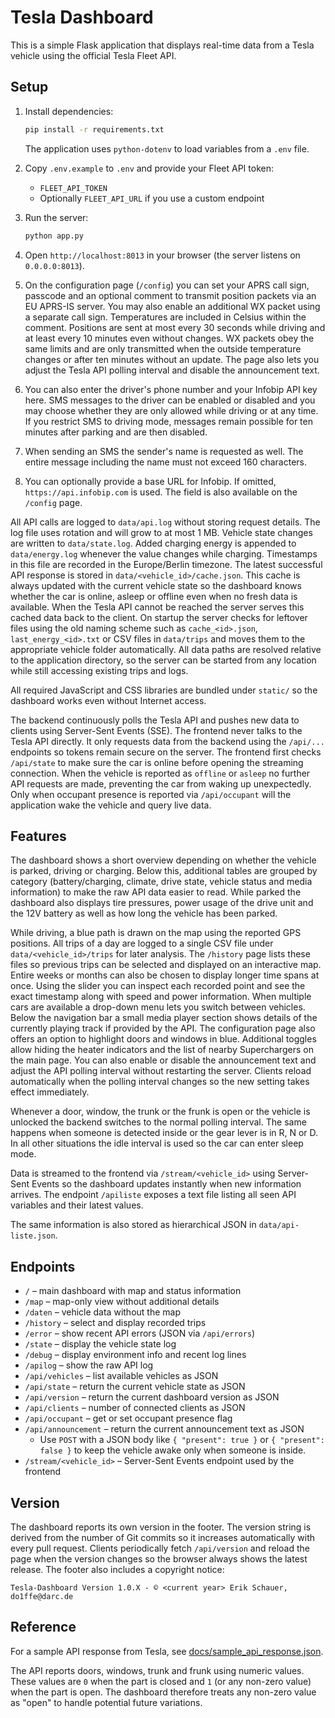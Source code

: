 # Tesla Dashboard

This is a simple Flask application that displays real-time data from a Tesla vehicle using the official Tesla Fleet API.

## Setup

1. Install dependencies:
    ```bash
    pip install -r requirements.txt
    ```
    The application uses `python-dotenv` to load variables from a `.env` file.

2. Copy `.env.example` to `.env` and provide your Fleet API token:
    - `FLEET_API_TOKEN`
    - Optionally `FLEET_API_URL` if you use a custom endpoint

3. Run the server:
    ```bash
    python app.py
    ```

4. Open `http://localhost:8013` in your browser (the server listens on `0.0.0.0:8013`).
5. On the configuration page (`/config`) you can set your APRS call sign, passcode and an optional comment to transmit position packets via an EU APRS-IS server. You may also enable an additional WX packet using a separate call sign. Temperatures are included in Celsius within the comment. Positions are sent at most every 30 seconds while driving and at least every 10 minutes even without changes. WX packets obey the same limits and are only transmitted when the outside temperature changes or after ten minutes without an update. The page also lets you adjust the Tesla API polling interval and disable the announcement text.
6. You can also enter the driver's phone number and your Infobip API key here. SMS messages to the driver can be enabled or disabled and you may choose whether they are only allowed while driving or at any time. If you restrict SMS to driving mode, messages remain possible for ten minutes after parking and are then disabled.
7. When sending an SMS the sender's name is requested as well. The entire message including the name must not exceed 160 characters.
8. You can optionally provide a base URL for Infobip. If omitted, `https://api.infobip.com` is used. The field is also available on the `/config` page.

All API calls are logged to `data/api.log` without storing request details. The log file uses rotation and will grow to at most 1&nbsp;MB.
Vehicle state changes are written to `data/state.log`.
Added charging energy is appended to `data/energy.log` whenever the value changes while charging. Timestamps in this file are recorded in the Europe/Berlin timezone.
The latest successful API response is stored in `data/<vehicle_id>/cache.json`.
This cache is always updated with the current vehicle state so the dashboard
knows whether the car is online, asleep or offline even when no fresh data is
available. When the Tesla API cannot be reached the server serves this cached
data back to the client. On startup the server checks for leftover files using the
old naming scheme such as `cache_<id>.json`, `last_energy_<id>.txt` or CSV files
in `data/trips` and moves them to the appropriate vehicle folder automatically.
All data paths are resolved relative to the application directory, so the server
can be started from any location while still accessing existing trips and logs.

All required JavaScript and CSS libraries are bundled under `static/` so the dashboard works even without Internet access.

The backend continuously polls the Tesla API and pushes new data to clients using Server-Sent Events (SSE). The frontend never talks to the Tesla API directly. It only requests data from the backend using the `/api/...` endpoints so tokens remain secure on the server.
The frontend first checks `/api/state` to make sure the car is online before
opening the streaming connection.  When the vehicle is reported as `offline` or
`asleep` no further API requests are made, preventing the car from waking up
unexpectedly.  Only when occupant presence is reported via `/api/occupant` will
the application wake the vehicle and query live data.

## Features

The dashboard shows a short overview depending on whether the vehicle is parked, driving or charging. Below this, additional tables are grouped by category (battery/charging, climate, drive state, vehicle status and media information) to make the raw API data easier to read. While parked the dashboard also displays tire pressures, power usage of the drive unit and the 12V battery as well as how long the vehicle has been parked.

While driving, a blue path is drawn on the map using the reported GPS positions. All trips of a day are logged to a single CSV file under `data/<vehicle_id>/trips` for later analysis.
The `/history` page lists these files so previous trips can be selected and displayed on an interactive map.
Entire weeks or months can also be chosen to display longer time spans at once.
Using the slider you can inspect each recorded point and see the exact timestamp along with speed and power information.
When multiple cars are available a drop-down menu lets you switch between vehicles.
Below the navigation bar a small media player section shows details of the currently playing track if provided by the API.
The configuration page also offers an option to highlight doors and windows in blue.
Additional toggles allow hiding the heater indicators and the list of nearby Superchargers on the main page.
You can also enable or disable the announcement text and adjust the API polling interval without restarting the server.
Clients reload automatically when the polling interval changes so the new setting takes effect immediately.

Whenever a door, window, the trunk or the frunk is open or the vehicle is unlocked the backend switches to the normal polling interval. The same happens when someone is detected inside or the gear lever is in R, N or D. In all other situations the idle interval is used so the car can enter sleep mode.

Data is streamed to the frontend via `/stream/<vehicle_id>` using Server-Sent Events so the dashboard updates instantly when new information arrives.
The endpoint `/apiliste` exposes a text file listing all seen API variables and their latest values.

The same information is also stored as hierarchical JSON in `data/api-liste.json`.

## Endpoints

* `/` – main dashboard with map and status information
* `/map` – map-only view without additional details
* `/daten` – vehicle data without the map
* `/history` – select and display recorded trips
* `/error` – show recent API errors (JSON via `/api/errors`)
* `/state` – display the vehicle state log
* `/debug` – display environment info and recent log lines
* `/apilog` – show the raw API log
* `/api/vehicles` – list available vehicles as JSON
* `/api/state` – return the current vehicle state as JSON
* `/api/version` – return the current dashboard version as JSON
* `/api/clients` – number of connected clients as JSON
* `/api/occupant` – get or set occupant presence flag
* `/api/announcement` – return the current announcement text as JSON
    * Use `POST` with a JSON body like `{ "present": true }` or `{ "present": false }`
      to keep the vehicle awake only when someone is inside.
* `/stream/<vehicle_id>` – Server-Sent Events endpoint used by the frontend

## Version

The dashboard reports its own version in the footer. The version string is derived
from the number of Git commits so it increases automatically with every pull request.
Clients periodically fetch `/api/version` and reload the page when the version changes
so the browser always shows the latest release.
The footer also includes a copyright notice:
```
Tesla-Dashboard Version 1.0.X - © <current year> Erik Schauer, do1ffe@darc.de
```

## Reference

For a sample API response from Tesla, see [docs/sample_api_response.json](docs/sample_api_response.json).

The API reports doors, windows, trunk and frunk using numeric values. These
values are `0` when the part is closed and `1` (or any non-zero value) when the
part is open. The dashboard therefore treats any non-zero value as "open" to
handle potential future variations.
